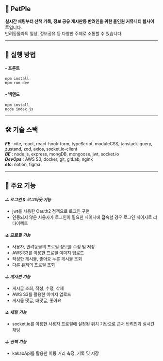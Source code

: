 ## 🐾 PetPle
**실시간 채팅부터 산책 기록, 정보 공유 게시판등 반려인을 위한 올인원 커뮤니티 웹사이트**입니다. <br />
반려동물과의 일상, 정보공유 등 다양한 주제로 소통할 수 있습니다.

---

## 📌 실행 방법 
####  - 프론트

    npm install
    npm run dev

#### - 백엔드
    npm install
    node index.js

---

##  🛠️ 기술 스택

___FE___ : vite, react, react-hook-form, typeScript, moduleCSS, tanstack-query, zustand, zod, axios, socket.io-client<br />
___BE___ : node.js, express, mongDB, mongoose, jwt, socket.io<br />
___DevOps___ : AWS S3, docker, git, gitLab, nginx<br />
___etc___: notion, figma

---

## 📄 주요 기능 

⛳️ ___로그인 & 로그아웃 기능___

 - jwt를 사용한 Oauth2 정책으로 로그인 구현 
 - 인증되지 않은 사용자가 로그인이 필요한 페이지에 접속할 경우 로그인 페이지로 리다이렉트

⛳️ ___프로필 기능___

  - 사용자, 반려동물의 프로필 정보를 수정 및 저장
  - AWS S3를 이용한 프로필 이미지 업로드
  - 작성한 게시물, 좋아요 누른 게시물 조회
  - 다른 유저의 프로필 조회

⛳️ ___게시판 기능___

  - 게시글 조회, 작성, 수정, 삭제
  - AWS S3를 활용한 이미지 업로드
  - 게시물 댓글, 대댓글, 좋아요

⛳️ ___채팅 기능___

  - socket.io를 이용한 사용자 프로필에 설정된 위치 기반으로 근처 반려인과 실시간 채팅

⛳️ ___산책 기능___

- kakaoApi를 활용한 이동 거리 측정, 기록 및 저장
